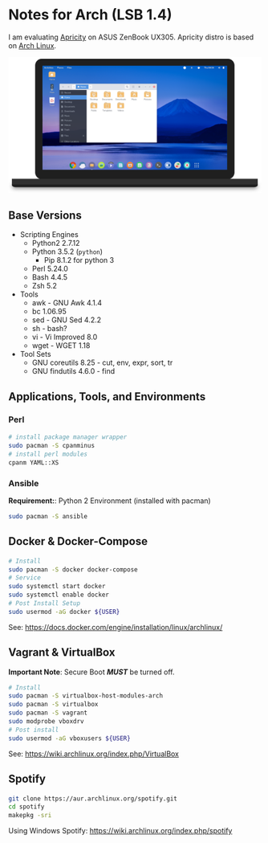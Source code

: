 # **Notes for Arch (LSB 1.4)**

I am evaluating [Apricity](https://apricityos.com/) on ASUS ZenBook UX305.  Apricity distro is based on [Arch Linux](https://www.archlinux.org/).

![Apricity](images/apricity-laptop.png)

## **Base Versions**

* Scripting Engines
    * Python2 2.7.12
    * Python 3.5.2 (`python`)
        * Pip 8.1.2 for python 3
    * Perl 5.24.0
    * Bash 4.4.5
    * Zsh 5.2
* Tools
    * awk - GNU Awk 4.1.4
    * bc 1.06.95
    * sed - GNU Sed 4.2.2
    * sh - bash?
    * vi - Vi Improved 8.0
    * wget - WGET 1.18
* Tool Sets
    * GNU coreutils 8.25 - cut, env, expr, sort, tr
    * GNU findutils 4.6.0 - find

## **Applications, Tools, and Environments**

### **Perl**

```bash
# install package manager wrapper
sudo pacman -S cpanminus
# install perl modules
cpanm YAML::XS
```


### **Ansible**

**Requirement:**: Python 2 Environment (installed with pacman)

```bash
sudo pacman -S ansible
```

## **Docker & Docker-Compose**

```bash
# Install
sudo pacman -S docker docker-compose
# Service
sudo systemctl start docker
sudo systemctl enable docker
# Post Install Setup
sudo usermod -aG docker ${USER}
```

See: https://docs.docker.com/engine/installation/linux/archlinux/

## **Vagrant & VirtualBox**

**Important Note**: Secure Boot ***MUST*** be turned off.

```bash
# Install
sudo pacman -S virtualbox-host-modules-arch
sudo pacman -S virtualbox
sudo pacman -S vagrant
sudo modprobe vboxdrv
# Post install
sudo usermod -aG vboxusers ${USER}
```

See: https://wiki.archlinux.org/index.php/VirtualBox

## **Spotify**

```bash
git clone https://aur.archlinux.org/spotify.git
cd spotify
makepkg -sri
```

Using Windows Spotify: https://wiki.archlinux.org/index.php/spotify

